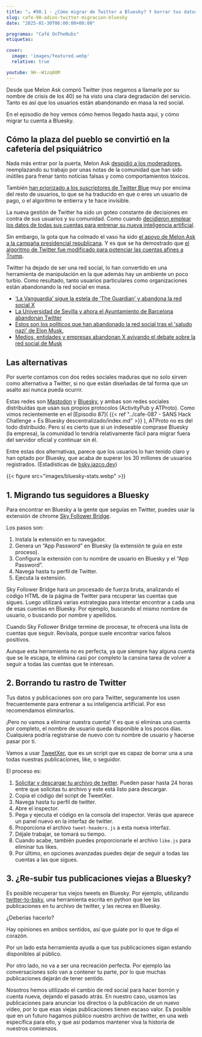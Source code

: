 ```yaml
---
title: "☕️ #90.1 - ¿Cómo migrar de Twitter a Bluesky? Y borrar tus datos de Twitter por el camino"
slug: cafe-90-adios-twitter-migracion-bluesky
date: "2025-01-30T06:00:00+00:00"

programas: "Café OnTheNubs"
etiquetas:

cover:
  image: 'images/featured.webp'
  relative: true

youtube: 9H--W1zq8OM
---
```


Desde que Melon Ask compró Twitter (nos negamos a llamarle por su nombre de crisis de los 40) se ha visto una clara degradación del servicio. Tanto es así que los usuarios están abandonando en masa la red social.

En el episodio de hoy vemos cómo hemos llegado hasta aquí, y cómo migrar tu cuenta a Bluesky.

## Cómo la plaza del pueblo se convirtió en la cafetería del psiquiátrico

Nada más entrar por la puerta, Melon Ask [despidió a los moderadores](https://www.eleconomista.es/tecnologia/noticias/12101126/01/23/Twitter-continua-con-los-despidos-adios-a-los-moderadores-de-contenido-de-las-oficinas-internacionales-.html#), reemplazando su trabajo por unas notas de la comunidad que han sido inútiles para frenar tanto noticias falsas y como comportamientos tóxicos.

También [han priorizado a los suscriptores de Twitter Blue](https://owlead.com/is-twitter-blue-worth-it/) muy por encima del resto de usuarios, lo que se ha traducido en que o eres un usuario de pago, o el algoritmo te entierra y te hace invisible.

La nueva gestión de Twitter ha sido un goteo constante de decisiones en contra de sus usuarios y su comunidad. Como cuando [decidieron emplear los datos de todas sus cuentas para entrenar su nueva inteligencia artificial](https://es.wired.com/articulos/como-evitar-que-elon-musk-use-tus-tuits-de-x-para-entrenar-a-su-modelo-de-ia-grok).

Sin embargo, la gota que ha colmado el vaso ha sido [el apoyo de Melon Ask a la campaña presidencial republicana](https://elpais.com/internacional/elecciones-usa/2024-12-06/elon-musk-acabo-donando-mas-de-260-millones-de-dolares-a-la-campana-de-trump.html). Y es que se ha demostrado que [el algoritmo de Twitter fue modificado para potenciar las cuentas afines a Trump](https://www.publico.es/internacional/estudio-sugiere-musk-favorecio-cuentas-pro-trump-x-meses-elecciones-eeuu.html).

Twitter ha dejado de ser una red social, lo han convertido en una herramienta de manipulación en la que además hay un ambiente un poco turbio. Como resultado, tanto usuarios particulares como organizaciones están abandonando la red social en masa.

- [‘La Vanguardia’ sigue la estela de ‘The Guardian’ y abandona la red social X](https://elpais.com/comunicacion/2024-11-14/la-vanguardia-sigue-la-estela-de-the-guardian-y-abandona-la-red-social-x.html)
- [La Universidad de Sevilla y ahora el Ayuntamiento de Barcelona abandonan Twitter](https://computerhoy.20minutos.es/apps/adios-x-universidad-sevilla-ahora-ayuntamiento-barcelona-abandonan-twitter-pero-estampida-1438443)
- [Estos son los políticos que han abandonado la red social tras el 'saludo nazi' de Elon Musk.](https://www.20minutos.es/noticia/5674583/0/adios-x-estos-son-los-politicos-que-han-abandonado-red-social-tras-saludo-nazi-elon-musk/)
- [Medios, entidades y empresas abandonan X avivando el debate sobre la red social de Musk](https://www.eitb.eus/es/noticias/sociedad/detalle/9627804/varios-medios-entidades-y-empresas-abandonan-x-avivando-debate-sobre-red-social-de-musk/)


## Las alternativas

Por suerte contamos con dos redes sociales maduras que no solo sirven como alternativa a Twitter, si no que están diseñadas de tal forma que un asalto así nunca pueda ocurrir.

Estas redes son [Mastodon](http://que.pasa.co/@onthenubs) y [Bluesky](http://bsky.app/profile/onthenubs.com/), y ambas son redes sociales distribuídas que usan sus propios protocolos (ActivityPub y ATProto). Como vimos recientemente en el [Episodio 87]( {{< ref "../cafe-087 - SANS Hack Challenge + Es Bluesky descentralizado/index.md" >}} ), ATProto no es del todo distribuido. Pero sí es cierto que si un indeseable comprase Bluesky (la empresa), la comunidad lo tendría relativamente fácil para migrar fuera del servidor oficial y continuar sin él.

Entre estas dos alternativas, parece que los usuarios lo han tenido claro y han optado por Bluesky, que acaba de superar los 30 millones de usuarios registrados. (Estadísticas de [bsky.jazco.dev](https://bsky.jazco.dev/stats))

{{< figure src="images/bluesky-stats.webp" >}}


## 1. Migrando tus seguidores a Bluesky

Para encontrar en Bluesky a la gente que seguías en Twitter, puedes usar la extensión de chrome [Sky Follower Bridge](https://chromewebstore.google.com/detail/sky-follower-bridge/behhbpbpmailcnfbjagknjngnfdojpko).

Los pasos son:

1. Instala la extensión en tu navegador.
2. Genera un “App Password” en Bluesky (la extensión te guía en este proceso).
3. Configura la extensión con tu nombre de usuario en Bluesky y el “App Password”.
4. Navega hasta tu perfil de Twitter.
5. Ejecuta la extensión.

Sky Follower Bridge hará un procesado de fuerza bruta, analizando el código HTML de la página de Twitter para recuperar las cuentas que sigues. Luego utilizará varias estrategias para intentar encontrar a cada una de esas cuentas en Bluesky. Por ejemplo, buscando el mismo nombre de usuario, o buscando por nombre y apellidos.

Cuando Sky Follower Bridge termine de procesar, te ofrecerá una lista de cuentas que seguir. Revísala, porque suele encontrar varios falsos positivos.

Aunque esta herramienta no es perfecta, ya que siempre hay alguna cuenta que se le escapa, te elimina casi por completo la cansina tarea de volver a seguir a todas las cuentas que te interesan.


## 2. Borrando tu rastro de Twitter

Tus datos y publicaciones son oro para Twitter, seguramente los usen frecuentemente para entrenar a su inteligencia artificial. Por eso recomendamos eliminarlos.

¡Pero no vamos a eliminar nuestra cuenta! Y es que si eliminas una cuenta por completo, el nombre de usuario queda disponible a los pocos días. Cualquiera podría registrarse de nuevo con tu nombre de usuario y hacerse pasar por tí.

Vamos a usar [TweetXer](https://github.com/lucahammer/tweetXer), que es un script que es capaz de borrar una a una todas nuestras publicaciones, like, o seguidor.

El proceso es:

1. [Solicitar y descargar tu archivo de twitter](https://help.x.com/es/managing-your-account/how-to-download-your-x-archive). Pueden pasar hasta 24 horas entre que solicitas tu archivo y este está listo para descargar.
2. Copia el código del script de TweetXer.
3. Navega hasta tu perfil de twitter.
4. Abre el inspector.
5. Pega y ejecuta el código en la consola del inspector. Verás que aparece un panel nuevo en la interfaz de twitter.
6. Proporciona el archivo `tweet-headers.js` a esta nueva interfaz.
7. Déjale trabajar, se tomará su tiempo.
8. Cuando acabe, también puedes proporcionarle el archivo `like.js` para eliminar tus likes.
9. Por último, en opciones avanzadas puedes dejar de seguir a todas las cuentas a las que sigues.


## 3. ¿Re-subir tus publicaciones viejas a Bluesky?

Es posible recuperar tus viejos tweets en Bluesky. Por ejemplo, utilizando [twitter-to-bsky](https://github.com/ianklatzco/twitter-to-bsky), una herramienta escrita en python que lee las publicaciones en tu archivo de twitter, y las recrea en Bluesky.

¿Deberías hacerlo?

Hay opiniones en ambos sentidos, así que guíate por lo que te diga el corazón.

Por un lado esta herramienta ayuda a que tus publicaciones sigan estando disponibles al público.

Por otro lado, no va a ser una recreación perfecta. Por ejemplo las conversaciones solo van a contener tu parte, por lo que muchas publicaciones dejarán de tener sentido.

Nosotros hemos utilizado el cambio de red social para hacer borrón y cuenta nueva, dejando el pasado atrás. En nuestro caso, usamos las publicaciones para anunciar los directos o la publicación de un nuevo vídeo, por lo que esas viejas publicaciones tienen escaso valor. Es posible que en un futuro hagamos público nuestro archivo de twitter, en una web específica para ello, y que así podamos mantener viva la historia de nuestros comienzos.
